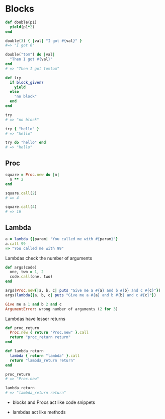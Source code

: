 # Blocks

```ruby
def double(p1)
  yield(p1*2)
end

double(3) { |val| "I got #{val}" }
#=> "I got 6"

double("tom") do |val|
  "Then I got #{val}"
end
# => "Then I got tomtom"
```


```ruby
def try
  if block_given?
    yield
  else
    "no block"
  end
end

try
# => "no block"

try { "hello" }
# => "hello"

try do "hello" end
# => "hello"
```


## Proc

```ruby
square = Proc.new do |n|
  n ** 2
end

square.call(2)
# => 4

square.call(4)
# => 16
```


## Lambda

```ruby
a = lambda {|param| "You called me with #{param}"}
a.call 99
=> "You called me with 99"
```

Lambdas check the number of arguments
<!-- .element: class="fragment" -->

```ruby
def args(code)
  one, two = 1, 2
  code.call(one, two)
end

args(Proc.new{|a, b, c| puts "Give me a #{a} and b #{b} and c #{c}"})
args(lambda{|a, b, c| puts "Give me a #{a} and b #{b} and c #{c}"})

Give me a 1 and b 2 and c
ArgumentError: wrong number of arguments (2 for 3)
```
<!-- .element: class="fragment" -->


Lambdas have lesser returns

```ruby
def proc_return
  Proc.new { return "Proc.new" }.call
  return "proc_return return"
end

def lambda_return
  lambda { return "lambda" }.call
  return "lambda_return return"
end

proc_return
# => "Proc.new"

lambda_return
# => "lambda_return return"
```

* blocks and Procs act like code snippets
<!-- .element: class="fragment" -->

* lambdas act like methods
<!-- .element: class="fragment" -->
